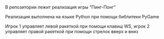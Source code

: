 В репозитории лежит реализация игры "Пинг-Понг"

Реализация выполнена на языке Python при помощи библитеки PyGame

Игрок 1 управляет левой ракеткой при помощи клавиш WS, игрок 2 управляет правой ракеткой при помощи стрелок вверх и вниз
